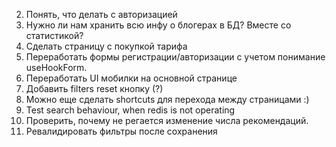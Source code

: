2. Понять, что делать с авторизацией
3. Нужно ли нам хранить всю инфу о блогерах в БД? Вместе со статистикой?
4. Сделать страницу с покупкой тарифа
5. Переработать формы регистрации/авторизации с учетом понимание useHookForm.
6. Переработать UI мобилки на основной странице
7. Добавить filters reset кнопку (?)
8. Можно еще сделать shortcuts для перехода между страницами :)
9. Test search behaviour, when redis is not operating
10. Проверить, почему не регается изменение числа рекомендаций.
11. Ревалидировать фильтры после сохранения

